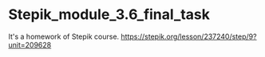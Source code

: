 # Stepik_module_3.6_final_task
It's a homework of Stepik course.
https://stepik.org/lesson/237240/step/9?unit=209628 
